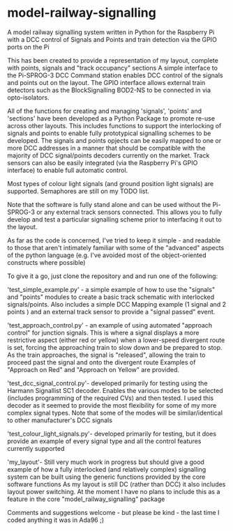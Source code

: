 # model-railway-signalling
A model railway signalling system written in Python for the Raspberry Pi with a DCC control of Signals and Points and train 
detection via the GPIO ports on the Pi

This has been created to provide a representation of my layout, complete with points, signals and "track occupancy" sections
A simple interface to the Pi-SPROG-3 DCC Command station enables DCC control of the signals and points out on the layout. 
The GPIO interface allows external train detectors such as the BlockSignalling BOD2-NS to be connected in via opto-isolators.

All of the functions for creating and managing 'signals', 'points' and 'sections' have been developed as a Python Package 
to promote re-use across other layouts. This includes functions to support the interlocking of signals and points to enable 
fully prototypical signalling schemes to be developed. The signals and points opjects can be easily mapped to one or more DCC 
addresses in a manner that should be compatible with the majority of DCC signal/points decoders currently on the market. 
Track sensors can also be easily integrated (via the Raspberry Pi's GPIO interface) to enable full automatic control.

Most types of colour light signals (and ground position light signals) are supported. Semaphores are still on my TODO list.

Note that the software is fully stand alone and can be used without the Pi-SPROG-3 or any external track sensors connected.
This allows you to fully develop and test a particular signalling scheme prior to interfacing it out to the layout.


As far as the code is concerned, I've tried to keep it simple - and readable to those that aren't intimately familiar with
some of the "advanced" aspects of the python language (e.g. I've avoided most of the object-oriented constructs where possible)

To give it a go, just clone the repository and and run one of the following:

'test_simple_example.py' - a simple example of how to use the "signals" and "points" modules to create a basic track 
                           schematic with interlocked signals/points. Also includes a simple DCC Mapping example 
                           (1 signal and 2 points ) and an external track sensor to provide a "signal passed" event.

'test_approach_control.py' - an example of using automated "approach control" for junction signals. This is where a signal
                            displays a more restrictive aspect (either red or yellow) when a lower-speed divergent route is
                            set, forcing the approaching train to slow down and be prepared to stop. As the train approaches, 
                            the signal is "released", allowing the train to proceed past the signal and onto the divergent route
                            Examples of "Approach on Red" and "Approach on Yellow" are provided.

'test_dcc_signal_control.py'- developed primarily for testing using the Harmann Signallist SC1 decoder. Enables the various
                              modes to be selected (includes programming of the required CVs) and then tested. I used this
                              decoder as it seemed to provide the most flexibility for some of my more complex signal types.
                              Note that some of the modes will be similar/identical to other manufacturer's DCC signals

'test_colour_light_signals.py'- developed primarily for testing, but it does provide an example of every signal type and all
                                the control features currently supported

'my_layout'- Still very much work in progress but should give a good example of how a fully interlocked (and relatively
              complex) signalling system can be built using the generic functions provided by the core software functions
              As my layout is still DC (rather than DCC) it also includes layout power switching. At the moment I have no
              plans to include this as a feature in the core "model_railway_signalling" package 


Comments and suggestions welcome - but please be kind - the last time I coded anything it was in Ada96 ;)
